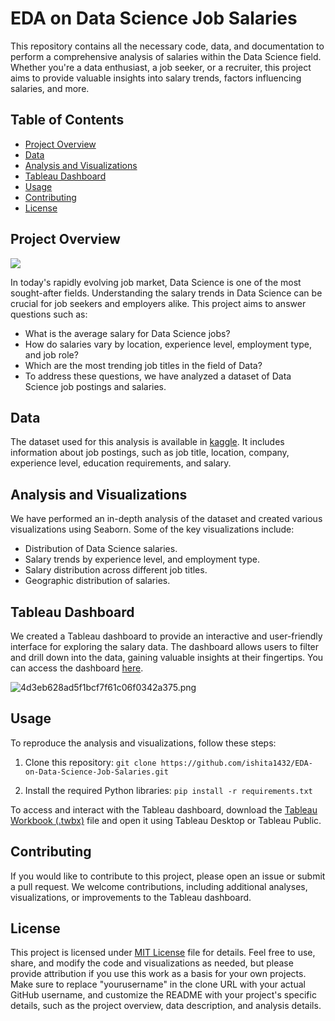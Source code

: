 # EDA on Data Science Job Salaries

This repository contains all the necessary code, data, and documentation to perform a comprehensive analysis of salaries within the Data Science field. Whether you're a data enthusiast, a job seeker, or a recruiter, this project aims to provide valuable insights into salary trends, factors influencing salaries, and more.

## Table of Contents

- [Project Overview](#project-overview)
- [Data](#data)
- [Analysis and Visualizations](#analysis-and-visualizations)
- [Tableau Dashboard](#tableau-dashboard)
- [Usage](#usage)
- [Contributing](#contributing)
- [License](#license)

## Project Overview

![](https://repository-images.githubusercontent.com/265904235/46eef600-9bab-11ea-87d9-ff5e73c39b97)

In today's rapidly evolving job market, Data Science is one of the most sought-after fields. Understanding the salary trends in Data Science can be crucial for job seekers and employers alike. This project aims to answer questions such as:

- What is the average salary for Data Science jobs?
- How do salaries vary by location, experience level, employment type, and job role?
- Which are the most trending job titles in the field of Data?
- To address these questions, we have analyzed a dataset of Data Science job postings and salaries.

## Data

The dataset used for this analysis is available in  [kaggle](https://www.kaggle.com/datasets/arnabchaki/data-science-salaries-2023). It includes information about job postings, such as job title, location, company, experience level, education requirements, and salary.

## Analysis and Visualizations

We have performed an in-depth analysis of the dataset and created various visualizations using Seaborn. Some of the key visualizations include:

- Distribution of Data Science salaries.
- Salary trends by experience level, and employment type.
- Salary distribution across different job titles.
- Geographic distribution of salaries.

## Tableau Dashboard

We created a Tableau dashboard to provide an interactive and user-friendly interface for exploring the salary data. The dashboard allows users to filter and drill down into the data, gaining valuable insights at their fingertips. You can access the dashboard [here](https://public.tableau.com/app/profile/ishita.sharma7620/viz/Datasciencejobsalaries_16935291280440/DatasciencejobsalariesDashboard).

![4d3eb628ad5f1bcf7f61c06f0342a375.png](https://imgtr.ee/images/2023/09/02/4d3eb628ad5f1bcf7f61c06f0342a375.png)

## Usage

To reproduce the analysis and visualizations, follow these steps:

1. Clone this repository: `git clone https://github.com/ishita1432/EDA-on-Data-Science-Job-Salaries.git`

2. Install the required Python libraries: `pip install -r requirements.txt`

To access and interact with the Tableau dashboard, download the [Tableau Workbook (.twbx)](https://github.com/ishita1432/EDA-on-Data-Science-Job-Salaries/blob/main/Data%20science%20job%20salaries.twbx) file and open it using Tableau Desktop or Tableau Public.

## Contributing

If you would like to contribute to this project, please open an issue or submit a pull request. We welcome contributions, including additional analyses, visualizations, or improvements to the Tableau dashboard.

## License

This project is licensed under [MIT License](https://opensource.org/license/mit/) file for details. Feel free to use, share, and modify the code and visualizations as needed, but please provide attribution if you use this work as a basis for your own projects.
Make sure to replace "yourusername" in the clone URL with your actual GitHub username, and customize the README with your project's specific details, such as the project overview, data description, and analysis details.









